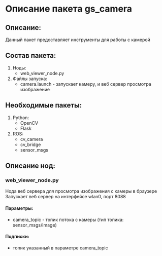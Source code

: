# Описание пакета gs_camera

## Описание:
Данный пакет предоставляет инструменты для работы с камерой

## Состав пакета:
1. Ноды:
    * web_viewer_node.py
2. Файлы запуска:
    * camera.launch - запускает камеру, и веб сервер просмотра изображение

## Необходимые пакеты:
1. Python:
    * OpenCV
    * Flask
2. ROS:
    * cv_camera
    * cv_bridge
    * sensor_msgs

## Описание нод:

### web_viewer_node.py
Нода веб сервера для просмотра изображения с камеры в браузере
Запускает веб сервер на интерфейсе wlan0, порт 8088

#### Параметры:
* camera_topic - топик потока с камеры (тип топика: sensor_msgs/Image)

#### Подписки:
* топик указанный в параметре camera_topic

